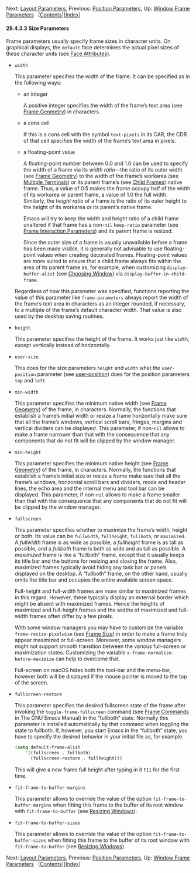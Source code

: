 

Next: [Layout Parameters](Layout-Parameters.html), Previous: [Position Parameters](Position-Parameters.html), Up: [Window Frame Parameters](Window-Frame-Parameters.html)   \[[Contents](index.html#SEC_Contents "Table of contents")]\[[Index](Index.html "Index")]

#### 29.4.3.3 Size Parameters

Frame parameters usually specify frame sizes in character units. On graphical displays, the `default` face determines the actual pixel sizes of these character units (see [Face Attributes](Face-Attributes.html)).

*   `width`

    This parameter specifies the width of the frame. It can be specified as in the following ways:

    *   an integer

        A positive integer specifies the width of the frame’s text area (see [Frame Geometry](Frame-Geometry.html)) in characters.

    *   a cons cell

        If this is a cons cell with the symbol `text-pixels` in its CAR, the CDR of that cell specifies the width of the frame’s text area in pixels.

    *   a floating-point value

        A floating-point number between 0.0 and 1.0 can be used to specify the width of a frame via its *width ratio*—the ratio of its outer width (see [Frame Geometry](Frame-Geometry.html)) to the width of the frame’s workarea (see [Multiple Terminals](Multiple-Terminals.html)) or its parent frame’s (see [Child Frames](Child-Frames.html)) native frame. Thus, a value of 0.5 makes the frame occupy half of the width of its workarea or parent frame, a value of 1.0 the full width. Similarly, the *height ratio* of a frame is the ratio of its outer height to the height of its workarea or its parent’s native frame.

        Emacs will try to keep the width and height ratio of a child frame unaltered if that frame has a non-`nil` `keep-ratio` parameter (see [Frame Interaction Parameters](Frame-Interaction-Parameters.html)) and its parent frame is resized.

        Since the outer size of a frame is usually unavailable before a frame has been made visible, it is generally not advisable to use floating-point values when creating decorated frames. Floating-point values are more suited to ensure that a child frame always fits within the area of its parent frame as, for example, when customizing `display-buffer-alist` (see [Choosing Window](Choosing-Window.html)) via `display-buffer-in-child-frame`.

    Regardless of how this parameter was specified, functions reporting the value of this parameter like `frame-parameters` always report the width of the frame’s text area in characters as an integer rounded, if necessary, to a multiple of the frame’s default character width. That value is also used by the desktop saving routines.

*   `height`

    This parameter specifies the height of the frame. It works just like `width`, except vertically instead of horizontally.

*   `user-size`

    This does for the size parameters `height` and `width` what the `user-position` parameter (see [user-position](Position-Parameters.html)) does for the position parameters `top` and `left`.

*   `min-width`

    This parameter specifies the minimum native width (see [Frame Geometry](Frame-Geometry.html)) of the frame, in characters. Normally, the functions that establish a frame’s initial width or resize a frame horizontally make sure that all the frame’s windows, vertical scroll bars, fringes, margins and vertical dividers can be displayed. This parameter, if non-`nil` allows to make a frame narrower than that with the consequence that any components that do not fit will be clipped by the window manager.

*   `min-height`

    This parameter specifies the minimum native height (see [Frame Geometry](Frame-Geometry.html)) of the frame, in characters. Normally, the functions that establish a frame’s initial size or resize a frame make sure that all the frame’s windows, horizontal scroll bars and dividers, mode and header lines, the echo area and the internal menu and tool bar can be displayed. This parameter, if non-`nil` allows to make a frame smaller than that with the consequence that any components that do not fit will be clipped by the window manager.

*   `fullscreen`

    This parameter specifies whether to maximize the frame’s width, height or both. Its value can be `fullwidth`, `fullheight`, `fullboth`, or `maximized`. A *fullwidth* frame is as wide as possible, a *fullheight* frame is as tall as possible, and a *fullboth* frame is both as wide and as tall as possible. A *maximized* frame is like a “fullboth” frame, except that it usually keeps its title bar and the buttons for resizing and closing the frame. Also, maximized frames typically avoid hiding any task bar or panels displayed on the desktop. A “fullboth” frame, on the other hand, usually omits the title bar and occupies the entire available screen space.

    Full-height and full-width frames are more similar to maximized frames in this regard. However, these typically display an external border which might be absent with maximized frames. Hence the heights of maximized and full-height frames and the widths of maximized and full-width frames often differ by a few pixels.

    With some window managers you may have to customize the variable `frame-resize-pixelwise` (see [Frame Size](Frame-Size.html)) in order to make a frame truly appear maximized or full-screen. Moreover, some window managers might not support smooth transition between the various full-screen or maximization states. Customizing the variable `x-frame-normalize-before-maximize` can help to overcome that.

    Full-screen on macOS hides both the tool-bar and the menu-bar, however both will be displayed if the mouse pointer is moved to the top of the screen.

*   `fullscreen-restore`

    This parameter specifies the desired fullscreen state of the frame after invoking the `toggle-frame-fullscreen` command (see [Frame Commands](https://www.gnu.org/software/emacs/manual/html_node/emacs/Frame-Commands.html#Frame-Commands) in The GNU Emacs Manual) in the “fullboth” state. Normally this parameter is installed automatically by that command when toggling the state to fullboth. If, however, you start Emacs in the “fullboth” state, you have to specify the desired behavior in your initial file as, for example

    ```lisp
    (setq default-frame-alist
        '((fullscreen . fullboth)
          (fullscreen-restore . fullheight)))
    ```

    This will give a new frame full height after typing in it `F11` for the first time.

*   `fit-frame-to-buffer-margins`

    This parameter allows to override the value of the option `fit-frame-to-buffer-margins` when fitting this frame to the buffer of its root window with `fit-frame-to-buffer` (see [Resizing Windows](Resizing-Windows.html)).

*   `fit-frame-to-buffer-sizes`

    This parameter allows to override the value of the option `fit-frame-to-buffer-sizes` when fitting this frame to the buffer of its root window with `fit-frame-to-buffer` (see [Resizing Windows](Resizing-Windows.html)).

Next: [Layout Parameters](Layout-Parameters.html), Previous: [Position Parameters](Position-Parameters.html), Up: [Window Frame Parameters](Window-Frame-Parameters.html)   \[[Contents](index.html#SEC_Contents "Table of contents")]\[[Index](Index.html "Index")]
